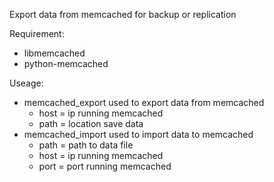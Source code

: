 Export data from memcached for backup or replication

Requirement:
- libmemcached
- python-memcached

Useage:
- memcached_export used to export data from memcached
    + host = ip running memcached
    + path = location save data
- memcached_import used to import data to memcached
    + path = path to data file
    + host = ip running memcached
    + port = port running memcached
